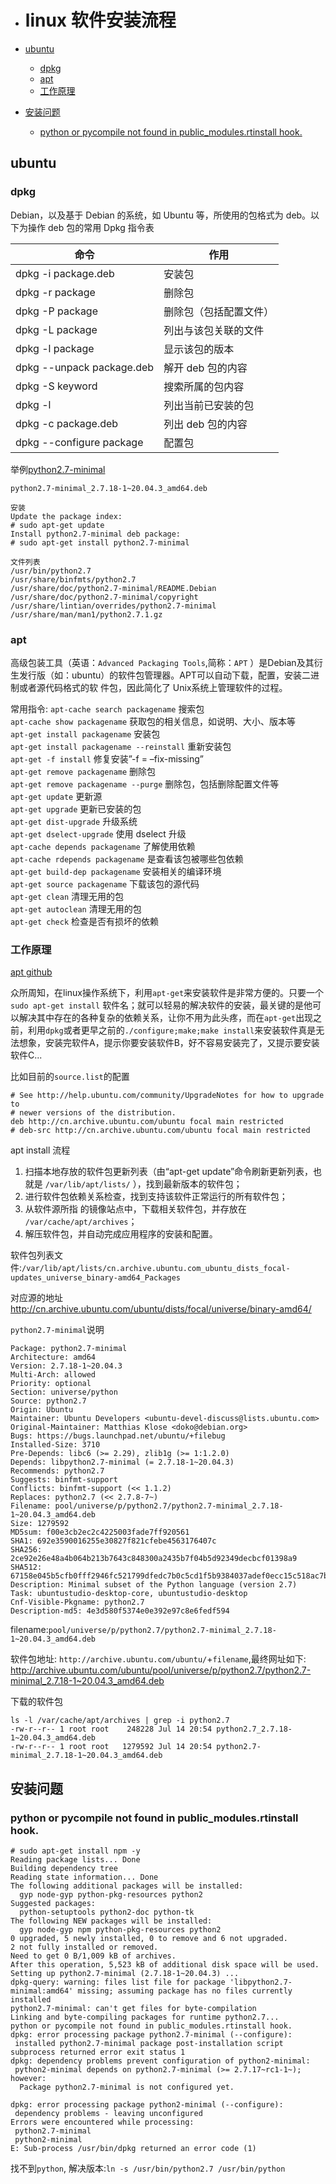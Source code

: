 - # linux 软件安装流程 

- [ubuntu](#ubuntu)
  - [dpkg](#dpkg)
  - [apt](#apt)
  - [工作原理](#工作原理)
- [安装问题](#安装问题)
  - [python or pycompile not found in public\_modules.rtinstall hook.](#python-or-pycompile-not-found-in-public_modulesrtinstall-hook)


## ubuntu 
### dpkg 
Debian，以及基于 Debian 的系统，如 Ubuntu 等，所使用的包格式为 deb。以下为操作 deb 包的常用 Dpkg 指令表  

| 命令	                 | 作用 | 
| -- | -- |
| dpkg -i package.deb	 | 安装包  | 
| dpkg -r package	     | 删除包 | 
| dpkg -P package	     | 删除包（包括配置文件） | 
| dpkg -L package	     | 列出与该包关联的文件 | 
| dpkg -l package	     | 显示该包的版本 | 
| dpkg --unpack package.deb	 | 解开 deb 包的内容 | 
| dpkg -S keyword	 | 搜索所属的包内容 | 
| dpkg -l	 | 列出当前已安装的包 | 
| dpkg -c package.deb	 | 列出 deb 包的内容 | 
| dpkg --configure package	 | 配置包 | 

举例[python2.7-minimal](https://ubuntu.pkgs.org/20.04/ubuntu-updates-universe-amd64/python2.7-minimal_2.7.18-1~20.04.3_amd64.deb.html)  
```
python2.7-minimal_2.7.18-1~20.04.3_amd64.deb

安装
Update the package index:
# sudo apt-get update
Install python2.7-minimal deb package:
# sudo apt-get install python2.7-minimal

文件列表
/usr/bin/python2.7
/usr/share/binfmts/python2.7
/usr/share/doc/python2.7-minimal/README.Debian
/usr/share/doc/python2.7-minimal/copyright
/usr/share/lintian/overrides/python2.7-minimal
/usr/share/man/man1/python2.7.1.gz
```


### apt
高级包装工具（英语：`Advanced Packaging Tools`,简称：`APT` ）是Debian及其衍生发行版（如：ubuntu）的软件包管理器。APT可以自动下载，配置，安装二进制或者源代码格式的软 件包，因此简化了 Unix系统上管理软件的过程。


常用指令:
`apt-cache search packagename` 搜索包  
`apt-cache show packagename` 获取包的相关信息，如说明、大小、版本等  
`apt-get install packagename` 安装包   
`apt-get install packagename --reinstall` 重新安装包  
`apt-get -f install` 修复安装”-f = –fix-missing”  
`apt-get remove packagename` 删除包  
`apt-get remove packagename --purge` 删除包，包括删除配置文件等  
`apt-get update` 更新源  
`apt-get upgrade` 更新已安装的包  
`apt-get dist-upgrade` 升级系统  
`apt-get dselect-upgrade` 使用 dselect 升级  
`apt-cache depends packagename` 了解使用依赖  
`apt-cache rdepends packagename` 是查看该包被哪些包依赖  
`apt-get build-dep packagename` 安装相关的编译环境  
`apt-get source packagename` 下载该包的源代码  
`apt-get clean` 清理无用的包  
`apt-get autoclean` 清理无用的包  
`apt-get check` 检查是否有损坏的依赖  


### 工作原理
[apt github](https://github.com/Debian/apt) 


众所周知，在linux操作系统下，利用`apt-get`来安装软件是非常方便的。只要一个`sudo apt-get install` 软件名；就可以轻易的解决软件的安装，最关键的是他可以解决其中存在的各种复杂的依赖关系，让你不用为此头疼，而在`apt-get`出现之前，利用`dpkg`或者更早之前的`./configure;make;make install`来安装软件真是无法想象，安装完软件A，提示你要安装软件B，好不容易安装完了，又提示要安装软件C...

比如目前的`source.list`的配置
```shell
# See http://help.ubuntu.com/community/UpgradeNotes for how to upgrade to
# newer versions of the distribution.
deb http://cn.archive.ubuntu.com/ubuntu focal main restricted
# deb-src http://cn.archive.ubuntu.com/ubuntu focal main restricted
```

apt install 流程

1. 扫描本地存放的软件包更新列表（由“apt-get update”命令刷新更新列表，也就是 `/var/lib/apt/lists/` ），找到最新版本的软件包；
2. 进行软件包依赖关系检查，找到支持该软件正常运行的所有软件包；
3. 从软件源所指 的镜像站点中，下载相关软件包，并存放在 `/var/cache/apt/archives`；
4. 解压软件包，并自动完成应用程序的安装和配置。

软件包列表文件:`/var/lib/apt/lists/cn.archive.ubuntu.com_ubuntu_dists_focal-updates_universe_binary-amd64_Packages`  

对应源的地址 http://cn.archive.ubuntu.com/ubuntu/dists/focal/universe/binary-amd64/

`python2.7-minimal`说明  
```shell
Package: python2.7-minimal
Architecture: amd64
Version: 2.7.18-1~20.04.3
Multi-Arch: allowed
Priority: optional
Section: universe/python
Source: python2.7
Origin: Ubuntu
Maintainer: Ubuntu Developers <ubuntu-devel-discuss@lists.ubuntu.com>
Original-Maintainer: Matthias Klose <doko@debian.org>
Bugs: https://bugs.launchpad.net/ubuntu/+filebug
Installed-Size: 3710
Pre-Depends: libc6 (>= 2.29), zlib1g (>= 1:1.2.0)
Depends: libpython2.7-minimal (= 2.7.18-1~20.04.3)
Recommends: python2.7
Suggests: binfmt-support
Conflicts: binfmt-support (<< 1.1.2)
Replaces: python2.7 (<< 2.7.8-7~)
Filename: pool/universe/p/python2.7/python2.7-minimal_2.7.18-1~20.04.3_amd64.deb
Size: 1279592
MD5sum: f00e3cb2ec2c4225003fade7ff920561
SHA1: 692e3590016255e30827f821cfebe4563176407c
SHA256: 2ce92e26e48a4b064b213b7643c848300a2435b7f04b5d92349decbcf01398a9
SHA512: 67158e045b5cfb0fff2946fc521799dfedc7b0c5cd1f5b9384037adef0ecc15c518ac7b7cd32a2d3b8938d88e62dfe0c56fb24575a6ec2d06cfc4fd621c9cbeb
Description: Minimal subset of the Python language (version 2.7)
Task: ubuntustudio-desktop-core, ubuntustudio-desktop
Cnf-Visible-Pkgname: python2.7
Description-md5: 4e3d580f5374e0e392e97c8e6fedf594
```

filename:`pool/universe/p/python2.7/python2.7-minimal_2.7.18-1~20.04.3_amd64.deb`  


软件包地址: `http://archive.ubuntu.com/ubuntu/`+`filename`,最终网址如下:  
http://archive.ubuntu.com/ubuntu/pool/universe/p/python2.7/python2.7-minimal_2.7.18-1~20.04.3_amd64.deb  


下载的软件包
```
ls -l /var/cache/apt/archives | grep -i python2.7
-rw-r--r-- 1 root root    248228 Jul 14 20:54 python2.7_2.7.18-1~20.04.3_amd64.deb
-rw-r--r-- 1 root root   1279592 Jul 14 20:54 python2.7-minimal_2.7.18-1~20.04.3_amd64.deb
```


## 安装问题
### python or pycompile not found in public_modules.rtinstall hook.

```shell
# sudo apt-get install npm -y
Reading package lists... Done
Building dependency tree       
Reading state information... Done
The following additional packages will be installed:
  gyp node-gyp python-pkg-resources python2
Suggested packages:
  python-setuptools python2-doc python-tk
The following NEW packages will be installed:
  gyp node-gyp npm python-pkg-resources python2
0 upgraded, 5 newly installed, 0 to remove and 6 not upgraded.
2 not fully installed or removed.
Need to get 0 B/1,009 kB of archives.
After this operation, 5,523 kB of additional disk space will be used.
Setting up python2.7-minimal (2.7.18-1~20.04.3) ...
dpkg-query: warning: files list file for package 'libpython2.7-minimal:amd64' missing; assuming package has no files currently installed
python2.7-minimal: can't get files for byte-compilation
Linking and byte-compiling packages for runtime python2.7...
python or pycompile not found in public_modules.rtinstall hook.
dpkg: error processing package python2.7-minimal (--configure):
 installed python2.7-minimal package post-installation script subprocess returned error exit status 1
dpkg: dependency problems prevent configuration of python2-minimal:
 python2-minimal depends on python2.7-minimal (>= 2.7.17~rc1-1~); however:
  Package python2.7-minimal is not configured yet.

dpkg: error processing package python2-minimal (--configure):
 dependency problems - leaving unconfigured
Errors were encountered while processing:
 python2.7-minimal
 python2-minimal
E: Sub-process /usr/bin/dpkg returned an error code (1)
```

找不到`python`, 解决版本:`ln -s /usr/bin/python2.7 /usr/bin/python`  



